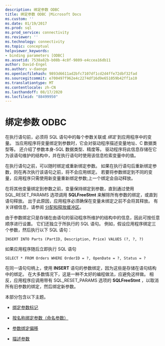 ```yaml
---
description: 绑定参数 ODBC
title: 绑定参数 ODBC |Microsoft Docs
ms.custom: ''
ms.date: 01/19/2017
ms.prod: sql
ms.prod_service: connectivity
ms.reviewer: ''
ms.technology: connectivity
ms.topic: conceptual
helpviewer_keywords:
- binding parameters [ODBC]
ms.assetid: 7538a82b-b08b-4c8f-9809-e4ccea16db11
author: David-Engel
ms.author: v-daenge
ms.openlocfilehash: 9893d6611ad2bfc7107df1cd2d4ffe72dbf32fad
ms.sourcegitcommit: e700497f962e4c2274df16d9e651059b42ff1a10
ms.translationtype: MT
ms.contentlocale: zh-CN
ms.lasthandoff: 08/17/2020
ms.locfileid: "88499950"
---
```

# <a name="binding-parameters-odbc"></a>绑定参数 ODBC
在执行语句前，必须将 SQL 语句中的每个参数关联或 *绑定* 到应用程序中的变量。 当应用程序将变量绑定到参数时，它会对驱动程序描述变量地址、C 数据类型等。 还介绍了参数本身-SQL 数据类型、精度等。 驱动程序将此信息存储在它为该语句维护的结构中，并在执行语句时使用该信息检索变量中的值。  
  
 在执行语句之前，可以随时绑定或重新绑定参数。 如果在执行语句后重新绑定参数，则在再次执行该语句之前，将不会应用绑定。 若要将参数绑定到不同的变量，应用程序只需使用新变量重新绑定参数;上一个绑定会自动释放。  
  
 在将其他变量绑定到参数之前，变量保持绑定到参数，直到通过使用 SQL_RESET_PARAMS 选项调用 **SQLFreeStmt** 来解除所有参数的绑定，或直到语句释放。 出于此原因，应用程序必须确保在变量未绑定之前不会将其释放。 有关详细信息，请参阅 [分配和释放缓冲区](../../../odbc/reference/develop-app/allocating-and-freeing-buffers.md)。  
  
 由于参数绑定只是存储在由语句的驱动程序所维护的结构中的信息，因此可按任意顺序进行设置。 它们还独立于所执行的 SQL 语句。 例如，假设应用程序绑定三个参数，然后执行以下 SQL 语句：  
  
```  
INSERT INTO Parts (PartID, Description, Price) VALUES (?, ?, ?)  
```  
  
 如果应用程序随后立即执行 SQL 语句  
  
```  
SELECT * FROM Orders WHERE OrderID = ?, OpenDate = ?, Status = ?  
```  
  
 在同一语句句柄上，使用 **INSERT** 语句的参数绑定，因为这些是存储在语句结构中的绑定。 在大多数情况下，这是一种不太好的编程做法，应避免这样做。 相反，应用程序应调用带有 SQL_RESET_PARAMS 选项的 **SQLFreeStmt** ，以取消所有旧参数的绑定，然后绑定新参数。  
  
 本部分包含以下主题。  
  
-   [绑定参数标记](../../../odbc/reference/develop-app/binding-parameter-markers.md)  
  
-   [按名称绑定参数（命名参数）](../../../odbc/reference/develop-app/binding-parameters-by-name-named-parameters.md)  
  
-   [参数绑定偏移](../../../odbc/reference/develop-app/parameter-binding-offsets.md)  
  
-   [描述参数](../../../odbc/reference/develop-app/describing-parameters.md)
